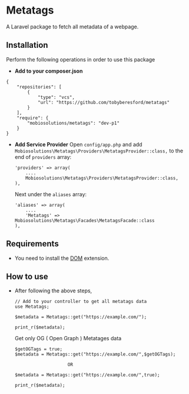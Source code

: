 ﻿# Metatags
A Laravel package to fetch all metadata of a webpage.

## Installation
Perform the following operations in order to use this package

- **Add to your composer.json**
```
{
    "repositories": [
        {
            "type": "vcs",
            "url": "https://github.com/tobyberesford/metatags"
        }
    ],
    "require": {
        "mobiosolutions/metatags": "dev-p1"
    }
}
```
- **Add Service Provider** 
   Open `config/app.php` and add `Mobiosolutions\Metatags\Providers\MetatagsProvider::class,` to the end of `providers` array:

    ```
    'providers' => array(
        ....
        Mobiosolutions\Metatags\Providers\MetatagsProvider::class,
    ),
    ```
   Next under the `aliases` array:

    ```
    'aliases' => array(
        ....
        'Metatags' => Mobiosolutions\Metatags\Facades\MetatagsFacade::class
    ),
    ```
## Requirements
- You need to install the [DOM](http://www.php.net/en/dom) extension.

## How to use

- After following the above steps, 

    ```
    // Add to your controller to get all metatags data
    use Metatags;

    $metadata = Metatags::get("https://example.com/");

    print_r($metadata);
    ```
    Get only OG ( Open Graph ) Metatages data

    ```
    $getOGTags = true;
    $metadata = Metatags::get("https://example.com/",$getOGTags);

                        OR

    $metadata = Metatags::get("https://example.com/",true);

    print_r($metadata);

    ```

    
